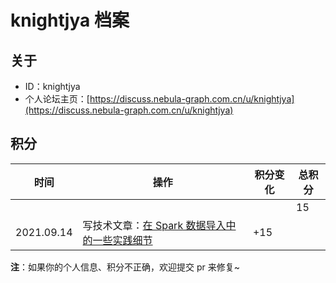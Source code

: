 # knightjya 档案

## 关于

- ID：knightjya
- 个人论坛主页：[https://discuss.nebula-graph.com.cn/u/knightjya](https://discuss.nebula-graph.com.cn/u/knightjya)

## 积分

| 时间 | 操作 | 积分变化 | 总积分  |
| --- | --- | --- | --- |
|  |  |  | 15 |
| 2021.09.14 | 写技术文章：[在 Spark 数据导入中的一些实践细节](https://discuss.nebula-graph.com.cn/t/topic/1689)​ ​| +15 |  |


**注**：如果你的个人信息、积分不正确，欢迎提交 pr 来修复~